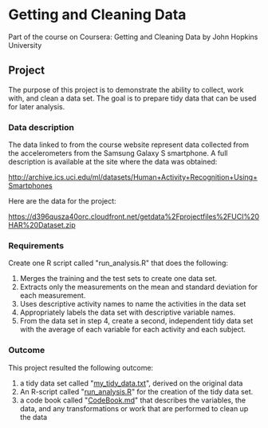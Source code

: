 # Getting and Cleaning Data
Part of the course on Coursera: Getting and Cleaning Data by John Hopkins University
## Project 
The purpose of this project is to demonstrate the ability to collect, work with, and clean a data set. The goal is to prepare tidy data that can be used for later analysis.

### Data description
The data linked to from the course website represent data collected from the accelerometers from the Samsung Galaxy S smartphone. A full description is available at the site where the data was obtained:

http://archive.ics.uci.edu/ml/datasets/Human+Activity+Recognition+Using+Smartphones

Here are the data for the project:

https://d396qusza40orc.cloudfront.net/getdata%2Fprojectfiles%2FUCI%20HAR%20Dataset.zip

### Requirements
Create one R script called "run_analysis.R" that does the following:

1. Merges the training and the test sets to create one data set.
2. Extracts only the measurements on the mean and standard deviation for each measurement.
3. Uses descriptive activity names to name the activities in the data set
4. Appropriately labels the data set with descriptive variable names.
5. From the data set in step 4, create a second, independent tidy data set with the average of each variable for each activity and each subject.

### Outcome
This project resulted the following outcome:
1. a tidy data set called "[my_tidy_data.txt](https://github.com/Velhorst/GetAndCleanDataProject/blob/master/my_tidy_data.txt)", derived on the original data
2. An R-script called "[run_analysis.R](https://github.com/Velhorst/GetAndCleanDataProject/blob/master/run_analysis.R)" for the creation of the tidy data set.
3. a code book called "[CodeBook.md](https://github.com/Velhorst/GetAndCleanDataProject/blob/master/CodeBook.md)" that describes the variables, the data, and any transformations or work that are performed to clean up the data 



